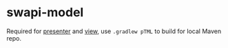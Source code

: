 # swapi-model

Required for [presenter](https://github.com/mitchelldrew/swapi-presenter) and [view](https://github.com/mitchelldrew/swapi-view), use `.gradlew pTML` to build for local Maven repo.
